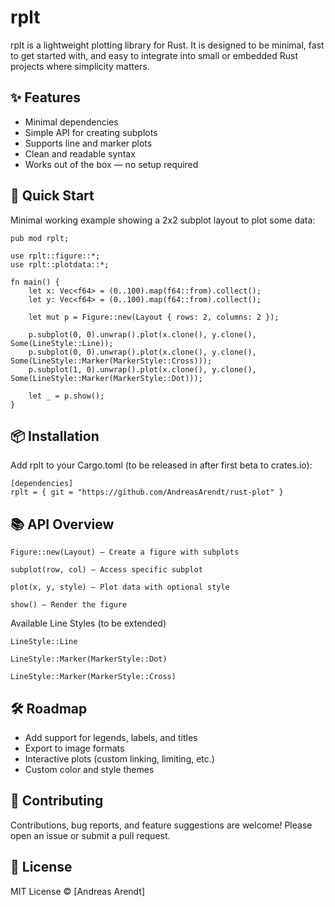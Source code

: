 # rplt

rplt is a lightweight plotting library for Rust. It is designed to be minimal, fast to get started with, and easy to integrate into small or embedded Rust projects where simplicity matters.

## ✨ Features
* Minimal dependencies
* Simple API for creating subplots
* Supports line and marker plots
* Clean and readable syntax
* Works out of the box — no setup required

## 🚀 Quick Start
Minimal working example showing a 2x2 subplot layout to plot some data:

```
pub mod rplt;

use rplt::figure::*;
use rplt::plotdata::*;

fn main() {
    let x: Vec<f64> = (0..100).map(f64::from).collect();
    let y: Vec<f64> = (0..100).map(f64::from).collect();

    let mut p = Figure::new(Layout { rows: 2, columns: 2 });

    p.subplot(0, 0).unwrap().plot(x.clone(), y.clone(), Some(LineStyle::Line));
    p.subplot(0, 0).unwrap().plot(x.clone(), y.clone(), Some(LineStyle::Marker(MarkerStyle::Cross)));
    p.subplot(1, 0).unwrap().plot(x.clone(), y.clone(), Some(LineStyle::Marker(MarkerStyle::Dot)));

    let _ = p.show();
}
```

## 📦 Installation
Add rplt to your Cargo.toml (to be released in after first beta to crates.io):
```
[dependencies]
rplt = { git = "https://github.com/AndreasArendt/rust-plot" }
```

## 📚 API Overview

    Figure::new(Layout) — Create a figure with subplots

    subplot(row, col) — Access specific subplot

    plot(x, y, style) — Plot data with optional style

    show() — Render the figure

Available Line Styles (to be extended)

    LineStyle::Line

    LineStyle::Marker(MarkerStyle::Dot)

    LineStyle::Marker(MarkerStyle::Cross)

## 🛠️ Roadmap
* Add support for legends, labels, and titles
* Export to image formats
* Interactive plots (custom linking, limiting, etc.)
* Custom color and style themes

## 🤝 Contributing

Contributions, bug reports, and feature suggestions are welcome! Please open an issue or submit a pull request.

## 📄 License

MIT License © [Andreas Arendt]
